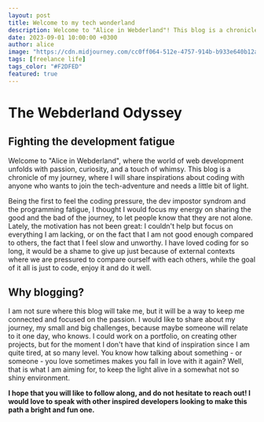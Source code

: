 ```yaml
---
layout: post
title: Welcome to my tech wonderland
description: Welcome to "Alice in Webderland"! This blog is a chronicle of my journey from junior front-end developer to the stars 🌠
date: 2023-09-01 10:00:00 +0300
author: alice
image: "https://cdn.midjourney.com/cc0ff064-512e-4757-914b-b933e640b12a/0_1.png"
tags: [freelance life]
tags_color: "#F2DFED"
featured: true
---
```


# The Webderland Odyssey

## Fighting the development fatigue

Welcome to "Alice in Webderland", where the world of web development unfolds with passion, curiosity, and a touch of whimsy. This blog is a chronicle of my journey, where I will share inspirations about coding with anyone who wants to join the tech-adventure and needs a little bit of light.

Being the first to feel the coding pressure, the dev impostor syndrom and the programming fatigue, I thought I would focus my energy on sharing the good and the bad of the journey, to let people know that they are not alone. Lately, the motivation has not been great: I couldn't help but focus on everything I am lacking, or on the fact that I am not good enough compared to others, the fact that I feel slow and unworthy. I have loved coding for so long, it would be a shame to give up just because of external contexts where we are pressured to compare ourself with each others, while the goal of it all is just to code, enjoy it and do it well.

## Why blogging?

I am not sure where this blog will take me, but it will be a way to keep me connected and focused on the passion. I would like to share about my journey, my small and big challenges, because maybe someone will relate to it one day, who knows. I could work on a portfolio, on creating other projects, but for the moment I don't have that kind of inspiration since I am quite tired, at so many level. You know how talking about something - or someone - you love sometimes makes you fall in love with it again? Well, that is what I am aiming for, to keep the light alive in a somewhat not so shiny environment.

**I hope that you will like to follow along, and do not hesitate to reach out! I would love to speak with other inspired developers looking to make this path a bright and fun one.**
